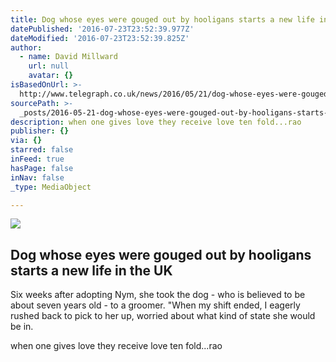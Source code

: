 ```yaml
---
title: Dog whose eyes were gouged out by hooligans starts a new life in the UK
datePublished: '2016-07-23T23:52:39.977Z'
dateModified: '2016-07-23T23:52:39.825Z'
author:
  - name: David Millward
    url: null
    avatar: {}
isBasedOnUrl: >-
  http://www.telegraph.co.uk/news/2016/05/21/dog-whose-eyes-were-gouged-out-by-hooligans-starts-a-new-life-in/
sourcePath: >-
  _posts/2016-05-21-dog-whose-eyes-were-gouged-out-by-hooligans-starts-a-new-lif.md
description: when one gives love they receive love ten fold...rao
publisher: {}
via: {}
starred: false
inFeed: true
hasPage: false
inNav: false
_type: MediaObject

---
```

<article style=""><img src="http://www.telegraph.co.uk/content/dam/news/2016/05/21/98663724_Pic_by_HotSpot_Media_-_DOG_WHO_HAD_HER_EYES_GOUGED_OUT_FINDS_LOVING_HOME_IN_THE_UK_-_IN_PIC-xlarge_trans++eo_i_u9APj8RuoebjoAHt0k9u7HhRJvuo-ZLenGRumA.jpg" /><h1>Dog whose eyes were gouged out by hooligans starts a new life in the UK</h1><p>Six weeks after adopting Nym, she took the dog - who is believed to be about seven years old - to a groomer. "When my shift ended, I eagerly rushed back to pick to her up, worried about what kind of state she would be in.</p></article>

when one gives love they receive love ten fold...rao